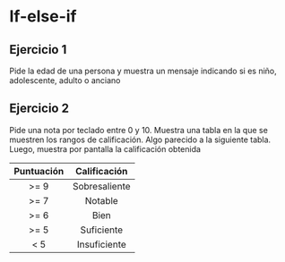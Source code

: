 # If-else-if

## Ejercicio 1

Pide la edad de una persona y muestra un mensaje indicando si es niño, adolescente, adulto o anciano

## Ejercicio 2

Pide una nota por teclado entre 0 y 10. Muestra una tabla en la que se muestren los rangos de calificación. Algo parecido a la siguiente tabla. Luego, muestra por pantalla la calificación obtenida

| Puntuación | Calificación   |
| :--------: | :-----------: |
| >= 9       | Sobresaliente |
| >= 7       | Notable       |
| >= 6       | Bien          |
| >= 5       | Suficiente     |
| < 5        | Insuficiente   |